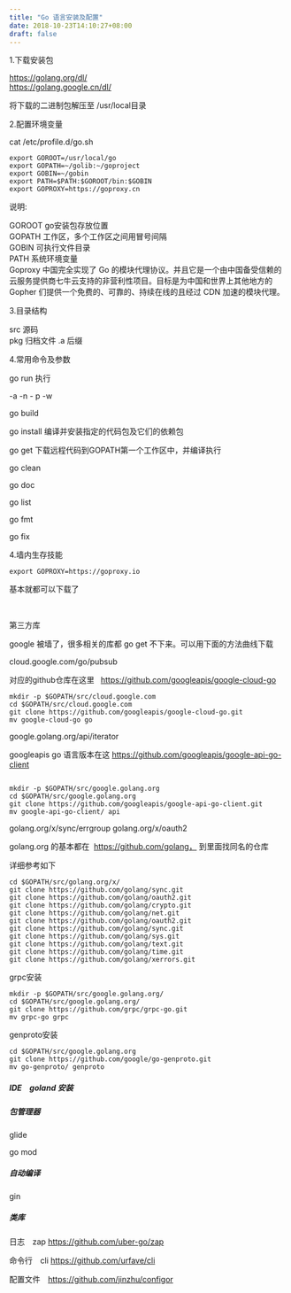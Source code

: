 ```yaml
---
title: "Go 语言安装及配置"
date: 2018-10-23T14:10:27+08:00
draft: false
---
```


1.下载安装包

 https://golang.org/dl/  
 https://golang.google.cn/dl/

 将下载的二进制包解压至 /usr/local目录

2.配置环境变量

cat /etc/profile.d/go.sh 
```
export GOROOT=/usr/local/go
export GOPATH=~/golib:~/goproject
export GOBIN=~/gobin
export PATH=$PATH:$GOROOT/bin:$GOBIN
export GOPROXY=https://goproxy.cn
```

说明: 

GOROOT go安装包存放位置  
GOPATH 工作区，多个工作区之间用冒号间隔  
GOBIN  可执行文件目录  
PATH   系统环境变量  
Goproxy 中国完全实现了 Go 的模块代理协议。并且它是一个由中国备受信赖的云服务提供商七牛云支持的非营利性项目。目标是为中国和世界上其他地方的 Gopher 们提供一个免费的、可靠的、持续在线的且经过 CDN 加速的模块代理。

3.目录结构

 src 源码  
 pkg 归档文件 .a 后缀  

4.常用命令及参数

go run  执行 

   -a -n - p -w

go build 

go install 编译并安装指定的代码包及它们的依赖包 　

go get 下载远程代码到GOPATH第一个工作区中，并编译执行

go clean 

go doc 

go list 

go fmt 

go fix 


4.墙内生存技能

```
export GOPROXY=https://goproxy.io
```
基本就都可以下载了

 

第三方库

google 被墙了，很多相关的库都 go get 不下来。可以用下面的方法曲线下载

cloud.google.com/go/pubsub

对应的github仓库在这里   https://github.com/googleapis/google-cloud-go

```
mkdir -p $GOPATH/src/cloud.google.com                                                                               
cd $GOPATH/src/cloud.google.com  
git clone https://github.com/googleapis/google-cloud-go.git                                                         
mv google-cloud-go go
```

google.golang.org/api/iterator

googleapis go 语言版本在这 https://github.com/googleapis/google-api-go-client

```

mkdir -p $GOPATH/src/google.golang.org 
cd $GOPATH/src/google.golang.org
git clone https://github.com/googleapis/google-api-go-client.git                                                  
mv google-api-go-client/ api   
```

golang.org/x/sync/errgroup
golang.org/x/oauth2

golang.org 的基本都在  https://github.com/golang， 到里面找同名的仓库

详细参考如下 

```
cd $GOPATH/src/golang.org/x/
git clone https://github.com/golang/sync.git
git clone https://github.com/golang/oauth2.git
git clone https://github.com/golang/crypto.git
git clone https://github.com/golang/net.git
git clone https://github.com/golang/oauth2.git
git clone https://github.com/golang/sync.git
git clone https://github.com/golang/sys.git
git clone https://github.com/golang/text.git
git clone https://github.com/golang/time.git
git clone https://github.com/golang/xerrors.git
```

grpc安装

```
mkdir -p $GOPATH/src/google.golang.org/
cd $GOPATH/src/google.golang.org/
git clone https://github.com/grpc/grpc-go.git
mv grpc-go grpc
```

genproto安装

```
cd $GOPATH/src/google.golang.org
git clone https://github.com/google/go-genproto.git
mv go-genproto/ genproto
```

##### IDE　goland 安装

##### 包管理器

glide

go mod

##### 自动编译

gin

##### 类库

日志　zap https://github.com/uber-go/zap

命令行　cli https://github.com/urfave/cli

配置文件　https://github.com/jinzhu/configor
